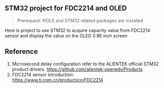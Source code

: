 ## STM32 project for FDC2214 and OLED

>Prerequest: KEIL5 and STM32 related packages are installed

Here is project to use STM32 to acquire capacity value from FDC2214 sensor and display the value on the OLED 0.96 inch screen 



## Reference
1. Microsecond delay configuration refer to the ALIENTEK official STM32 product drivers. https://github.com/alientek-openedv/Products 
2. FDC2214 sensor introduction: https://www.ti.com.cn/product/cn/FDC2214


